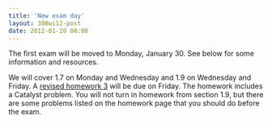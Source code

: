 ```yaml
---
title: 'New exam day'
layout: 308wi12-post
date: 2012-01-20 08:00
---
```


The first exam will be moved to Monday, January 30. See below for some information and resources.

We will cover 1.7 on Monday and Wednesday and 1.9 on Wednesday and Friday. A [revised homework 3][hw3] will be due on Friday. The homework includes a Catalyst problem. You will not turn in homework from section 1.9, but there are some problems listed on the homework page that you should do before the exam.

[hw3]: {{site.url}}/math308/wi12/homework/#3
